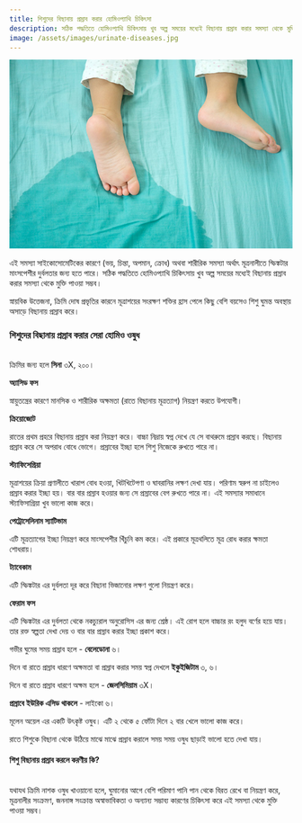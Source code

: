 ```yaml
---
title: শিশুদের বিছানায় প্রস্রাব করার হোমিওপ্যাথি চিকিৎসা
description: সঠিক পদ্ধতিতে হোমিওপ্যাথি চিকিৎসায় খুব অল্প সময়ের মধ্যেই বিছানায় প্রস্রাব করার সমস্যা থেকে মুক্তি পাওয়া সম্ভব।
image: /assets/images/urinate-diseases.jpg
---
```

![শিশুদের বিছানায় প্রস্রাব করার হোমিওপ্যাথি চিকিৎসা](/assets/images/urinate-diseases.jpg)

এই সমস্যা সাইকোসোমেটিকের কারণে (ভয়, চিন্তা, অপমান, ক্রোধ) অথবা শারীরিক সমস্যা অর্থাৎ মূত্রনালীতে স্ফিঙ্কটার মাংসপেশীর দুর্বলতার জন্য হতে পারে। সঠিক পদ্ধতিতে হোমিওপ্যাথি চিকিৎসায় খুব অল্প সময়ের মধ্যেই বিছানায় প্রস্রাব করার সমস্যা থেকে মুক্তি পাওয়া সম্ভব।

স্নায়বিক উত্তেজনা, ক্রিমি দোষ প্রভৃতির কারনে মূত্রাশয়ের সংরক্ষণ শক্তির হ্রাস পেলে কিছু বেশি বয়সেও শিশু ঘুমন্ত অবস্থায় অসাড়ে বিছানায় প্রস্রাব করে।

<h3>শিশুদের বিছানায় প্রস্রাব করার সেরা হোমিও ওষুধ</h3>
<br>
ক্রিমির জন্য হলে <strong>সিনা</strong> ৩X, ২০০।

<strong>অ্যাসিড ফস </strong>

স্নায়ুতন্ত্রের কারণে মানসিক ও শারীরিক অক্ষমতা (রাতে বিছানায় মূত্রত্যাগ) নিয়ন্ত্রণ করতে উপযোগী।

<strong>ক্রিয়োজোট</strong>

রাতের প্রথম প্রহরে বিছানায় প্রস্রাব করা নিয়ন্ত্রণ করে। বাচ্চা নিদ্রায় স্বপ্ন দেখে যে সে বাথরুমে প্রস্রাব করছে। বিছানায় প্রস্রাব করে সে অপরাধ বোধে ভোগে। প্রস্রাবের ইচ্ছা হলে শিশু নিজেকে রুখতে পারে না।

<strong>স্ট্যাফিসেগ্রিয়া</strong>

মূত্রাশয়ের ক্রিয়া প্রণালীতে খারাপ বোধ হওয়া, খিটখিটেপণা ও ঘাবরানির লক্ষণ দেখা যায়। পরিণাম স্বরুপ না চাইলেও প্রস্রাব করার ইচ্ছা হয়। বার বার প্রস্রাব হওয়ার জন্য সে প্রস্রাবের বেগ রুখতে পারে না। এই সমস্যার সমাধানে স্ট্যাফিসাগ্রিয়া খুব ভালো কাজ করে।

<strong>পেট্রোসেলিনাম স্যাটিভাম</strong>

এটি মূত্রত্যাগের ইচ্ছা নিয়ন্ত্রণ করে মাংসপেশীর খিঁচুনি কম করে। এই প্রকারে মূত্রথলিতে মূত্র রোধ করার ক্ষমতা শোধরায়।

<strong>ট্যাবেকাম</strong>

এটি স্ফিঙ্কটার এর দুর্বলতা দূর করে বিছানা ভিজানোর লক্ষণ গুলো নিয়ন্ত্রণ করে।

<strong>ফেরাম ফস</strong>

এটি স্ফিঙ্কটার এর দুর্বলতা থেকে নকচ্যুরাল অনুরোসিস এর জন্য শ্রেষ্ঠ। এই রোগ হলে বাচ্চার রং হলুদ বর্ণের হয়ে যায়। তার রক্ত স্বল্পতা দেখা দেয় ও বার বার প্রস্রাব করার ইচ্ছা প্রকাশ করে।

গভীর ঘুমের সময় প্রস্রাব হলে - <strong>বেলেডোনা</strong> ৬।

দিনে বা রাতে প্রস্রাব ধারণে অক্ষমতা বা প্রস্রাব করার সময় স্বপ্ন দেখলে <strong>ইকুইজিটাম</strong> ৩, ৬।

দিনে বা রাতে প্রস্রাব ধারণে অক্ষম হলে - <strong>জেলসিমিয়াম</strong> ৩X।

<strong>প্রস্রাবে ইউরিক এসিড থাকলে</strong> - লাইকো ৬।

মূলেন অয়েল এর একটি উৎকৃষ্ট ওষুধ। এটি ২ থেকে ৫ ফোঁটা দিনে ২ বার খেলে ভালো কাজ করে।

রাতে শিশুকে বিছানা থেকে উঠিয়ে মাঝে মাঝে প্রস্রাব করালে সময় সময় ওষুধ ছাড়াই ভালো হতে দেখা যায়।

<h4>শিশু বিছানায় প্রস্রাব করলে করণীয় কি?</h4>
<br>
যথাযথ ক্রিমি নাশক ওষুধ খাওয়ানো হলে, ঘুমানোর আগে বেশি পরিমাণ পানি পান থেকে বিরত রেখে বা নিয়ন্ত্রণ করে, মূত্রনালীর সংক্রমণ, জননাঙ্গ সংক্রান্ত অস্বাভাবিকতা ও অন্যান্য সম্ভাব্য কারণের চিকিৎসা করে এই সমস্যা থেকে মুক্তি পাওয়া সম্ভব।
